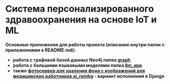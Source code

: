 # <b>Система персонализированного здравоохранения на основе IoT и ML<b>

Основные приложения для работы проекта (описание внутри папок с приложениями в README.md):
- работа с графовой базой данных Neo4j папка [graph](https://github.com/dizel0110/ITMO/tree/MedTech/graph)
- работа с большими языковыми моделями папка [llm_app](https://github.com/dizel0110/ITMO/tree/MedTech/llm_app)
- также [фотосервер для удаления фона с изображений для медицинских работников ai_rembg](
https://github.com/dizel0110/ITMO/tree/MedTech/ai_rembg) - вариант исполнения в Django
